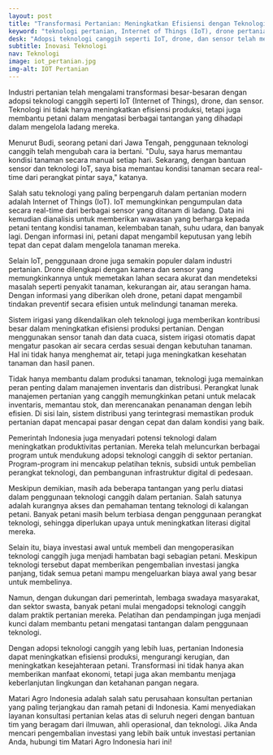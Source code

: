 ```yaml
---
layout: post
title: "Transformasi Pertanian: Meningkatkan Efisiensi dengan Teknologi Canggih"
keyword: "teknologi pertanian, Internet of Things (IoT), drone pertanian, efisiensi produksi pertanian"
desk: "Adopsi teknologi canggih seperti IoT, drone, dan sensor telah mengubah wajah pertanian modern, meningkatkan efisiensi produksi dan membantu petani mengatasi tantangan dalam mengelola ladang mereka"
subtitle: Inovasi Teknologi
nav: Teknologi
image: iot_pertanian.jpg
img-alt: IOT Pertanian
---
```


Industri pertanian telah mengalami transformasi besar-besaran dengan adopsi teknologi canggih seperti IoT (Internet of Things), drone, dan sensor. Teknologi ini tidak hanya meningkatkan efisiensi produksi, tetapi juga membantu petani dalam mengatasi berbagai tantangan yang dihadapi dalam mengelola ladang mereka.

Menurut Budi, seorang petani dari Jawa Tengah, penggunaan teknologi canggih telah mengubah cara ia bertani. "Dulu, saya harus memantau kondisi tanaman secara manual setiap hari. Sekarang, dengan bantuan sensor dan teknologi IoT, saya bisa memantau kondisi tanaman secara real-time dari perangkat pintar saya," katanya.

Salah satu teknologi yang paling berpengaruh dalam pertanian modern adalah Internet of Things (IoT). IoT memungkinkan pengumpulan data secara real-time dari berbagai sensor yang ditanam di ladang. Data ini kemudian dianalisis untuk memberikan wawasan yang berharga kepada petani tentang kondisi tanaman, kelembaban tanah, suhu udara, dan banyak lagi. Dengan informasi ini, petani dapat mengambil keputusan yang lebih tepat dan cepat dalam mengelola tanaman mereka.

Selain IoT, penggunaan drone juga semakin populer dalam industri pertanian. Drone dilengkapi dengan kamera dan sensor yang memungkinkannya untuk memetakan lahan secara akurat dan mendeteksi masalah seperti penyakit tanaman, kekurangan air, atau serangan hama. Dengan informasi yang diberikan oleh drone, petani dapat mengambil tindakan preventif secara efisien untuk melindungi tanaman mereka.

Sistem irigasi yang dikendalikan oleh teknologi juga memberikan kontribusi besar dalam meningkatkan efisiensi produksi pertanian. Dengan menggunakan sensor tanah dan data cuaca, sistem irigasi otomatis dapat mengatur pasokan air secara cerdas sesuai dengan kebutuhan tanaman. Hal ini tidak hanya menghemat air, tetapi juga meningkatkan kesehatan tanaman dan hasil panen.

Tidak hanya membantu dalam produksi tanaman, teknologi juga memainkan peran penting dalam manajemen inventaris dan distribusi. Perangkat lunak manajemen pertanian yang canggih memungkinkan petani untuk melacak inventaris, memantau stok, dan merencanakan penanaman dengan lebih efisien. Di sisi lain, sistem distribusi yang terintegrasi memastikan produk pertanian dapat mencapai pasar dengan cepat dan dalam kondisi yang baik.

Pemerintah Indonesia juga menyadari potensi teknologi dalam meningkatkan produktivitas pertanian. Mereka telah meluncurkan berbagai program untuk mendukung adopsi teknologi canggih di sektor pertanian. Program-program ini mencakup pelatihan teknis, subsidi untuk pembelian perangkat teknologi, dan pembangunan infrastruktur digital di pedesaan.

Meskipun demikian, masih ada beberapa tantangan yang perlu diatasi dalam penggunaan teknologi canggih dalam pertanian. Salah satunya adalah kurangnya akses dan pemahaman tentang teknologi di kalangan petani. Banyak petani masih belum terbiasa dengan penggunaan perangkat teknologi, sehingga diperlukan upaya untuk meningkatkan literasi digital mereka.

Selain itu, biaya investasi awal untuk membeli dan mengoperasikan teknologi canggih juga menjadi hambatan bagi sebagian petani. Meskipun teknologi tersebut dapat memberikan pengembalian investasi jangka panjang, tidak semua petani mampu mengeluarkan biaya awal yang besar untuk membelinya.

Namun, dengan dukungan dari pemerintah, lembaga swadaya masyarakat, dan sektor swasta, banyak petani mulai mengadopsi teknologi canggih dalam praktik pertanian mereka. Pelatihan dan pendampingan juga menjadi kunci dalam membantu petani mengatasi tantangan dalam penggunaan teknologi.

Dengan adopsi teknologi canggih yang lebih luas, pertanian Indonesia dapat meningkatkan efisiensi produksi, mengurangi kerugian, dan meningkatkan kesejahteraan petani. Transformasi ini tidak hanya akan memberikan manfaat ekonomi, tetapi juga akan membantu menjaga keberlanjutan lingkungan dan ketahanan pangan negara.

Matari Agro Indonesia adalah salah satu perusahaan konsultan pertanian yang paling terjangkau dan ramah petani di Indonesia. Kami menyediakan layanan konsultasi pertanian kelas atas di seluruh negeri dengan bantuan tim yang beragam dari ilmuwan, ahli operasional, dan teknologi. Jika Anda mencari pengembalian investasi yang lebih baik untuk investasi pertanian Anda, hubungi tim Matari Agro Indonesia hari ini!

